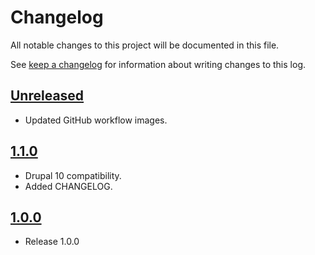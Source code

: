 <!-- markdownlint-disable MD024 -->
# Changelog

All notable changes to this project will be documented in this file.

See [keep a changelog](https://keepachangelog.com/en/1.0.0/) for information
about writing changes to this log.

## [Unreleased]

* Updated GitHub workflow images.

## [1.1.0]

* Drupal 10 compatibility.
* Added CHANGELOG.

## [1.0.0]

* Release 1.0.0

[Unreleased]: https://github.com/itk-dev/os2forms_webform_submission_log/compare/1.1.0...HEAD
[1.1.0]: https://github.com/itk-dev/os2forms_webform_submission_log/compare/1.0.0...1.1.0
[1.0.0]: https://github.com/itk-dev/os2forms_webform_submission_log//releases/tag/1.0.0
